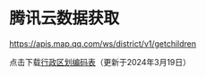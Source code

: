 # 腾讯云数据获取

https://apis.map.qq.com/ws/district/v1/getchildren 

点击下载[行政区划编码表](https://mapapi.qq.com/web/district-code/district-code_20240319.zip)（更新于2024年3月19日）